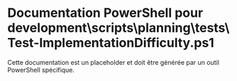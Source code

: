 # Documentation PowerShell pour development\scripts\planning\tests\Test-ImplementationDifficulty.ps1

Cette documentation est un placeholder et doit être générée par un outil PowerShell spécifique.
